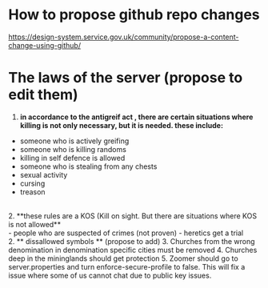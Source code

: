# How to propose github repo changes
https://design-system.service.gov.uk/community/propose-a-content-change-using-github/
# The laws of the server (propose to edit them)
1.  **in accordance to the antigreif act , there are certain situations where killing is not only necessary, but it is needed. these include:**
- someone who is actively greifing
- someone who is killing randoms
- killing in self defence is allowed 
- someone who is stealing from any chests
- sexual activity
- cursing
- treason
<br>
2.  **these rules are a KOS (Kill on sight. But there are situations where KOS is not allowed**
<br>
- people who are suspected of crimes (not proven)
- heretics get a trial
<br>
2. ** dissallowed symbols **
(propose to add)
3. Churches from the wrong denomination in denomination specific cities must be removed
4. Churches deep in the mininglands should get protection
5. Zoomer should go to server.properties and turn enforce-secure-profile to false. This will fix a issue where some of us cannot chat due to public key issues.
